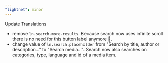 ```yaml
---
"lightnet": minor
---
```


Update Translations

- remove `ln.search.more-results`. Because search now uses infinite scroll there is no need for this button label anymore 🎉.
- change value of `ln.search.placeholder` from "Search by title, author or description..." to "Search media...". Search now also searches on categories, type, language and id of a media item.
